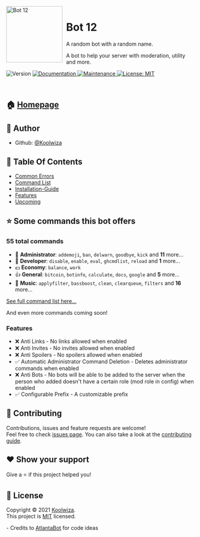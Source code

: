 <img width="150" height="150" align="left" style="float: left; margin: 0 10px 0 0;" alt="Bot 12" src="https://i.imgur.com/gid0Rot_d.png?maxwidth=760&fidelity=grand">  


# Bot 12

A random bot with a random name.

A bot to help your server with moderation, utility and more.
<p>
  <img alt="Version" src="https://img.shields.io/badge/version-1.0.1-blue.svg?style=for-the-badge" />
  <a href="https://github.com/Koolwiza/Bot-12/tree/main/docs" target="_blank">
    <img alt="Documentation" src="https://img.shields.io/badge/documentation-yes-brightgreen.svg?style=for-the-badge" />
  </a>
  <a href="https://github.com/Koolwiza/Bot-12/graphs/commit-activity" target="_blank">
    <img alt="Maintenance" src="https://img.shields.io/badge/Maintained%3F-yes-green.svg?style=for-the-badge" />
  </a>
  <a href="https://github.com/Koolwiza/Bot-12/blob/master/LICENSE" target="_blank">
    <img alt="License: MIT" src="https://img.shields.io/github/license/Koolwiza/Bot 12?style=for-the-badge" />
  </a>
</p>
​
​

## 🏠 [Homepage](https://github.com/Koolwiza/Bot-12#readme)


## 👤 Author
* Github: [@Koolwiza](https://github.com/Koolwiza)

## 📔 Table Of Contents

* [Common Errors](https://github.com/Koolwiza/Bot-12/blob/main/docs/installation/common-errors.md)
* [Command  List](https://github.com/Koolwiza/Bot-12/blob/main/docs/commands.md)
* [Installation-Guide](https://github.com/Koolwiza/Bot-12/blob/main/docs/installation/installation-guide.md)
* [Features](https://github.com/Koolwiza/Bot-12#features)
* [Upcoming](https://github.com/Koolwiza/Bot-12#future-plansz)

## ⭐ Some commands this bot offers

###  55 total commands

 - 🔨 **Administrator**: `addemoji`, `ban`, `delwarn`, `goodbye`, `kick` and **11** more...
 - 👑 **Developer**: `disable`, `enable`, `eval`, `ghcmdlist`, `reload` and **1** more...
 - 💵 **Economy**: `balance`, `work` 
 - 👍 **General**: `bitcoin`, `botinfo`, `calculate`, `docs`, `google` and **5** more...
 - 🎵 **Music**: `applyfilter`, `bassboost`, `clean`, `clearqueue`, `filters` and **16** more...

[See full command list here...](https://github.com/Koolwiza/Bot-12/blob/main/docs/commands.md)

And even more commands coming soon!

### Features 

- ❌ Anti Links - No links allowed when enabled
- ❌ Anti Invites - No invites allowed when enabled
- ❌ Anti Spoilers - No spoilers allowed when enabled
- ✅ Automatic Administrator Command Deletion - Deletes administrator commands when enabled
- ❌ Anti Bots - No bots will be able to be added to the server when the person who added doesn't have a certain role (mod role in config) when enabled
- ✅ Configurable Prefix - A customizable prefix 

## 🤝 Contributing

Contributions, issues and feature requests are welcome!<br />Feel free to check [issues page](https://github.com/Koolwiza/Bot-12/issues). You can also take a look at the [contributing guide](https://github.com/Koolwiza/Bot-12/blob/main/docs/contributing.md).

## ❤️ Show your support

Give a ⭐️ if this project helped you!

## 📝 License

Copyright © 2021 [Koolwiza](https://github.com/Koolwiza).<br />
This project is [MIT](https://github.com/Koolwiza/Bot-12/blob/master/LICENSE) licensed.


\- Credits to [AtlantaBot](https://github.com/Androz2091/AtlantaBot) for code ideas
